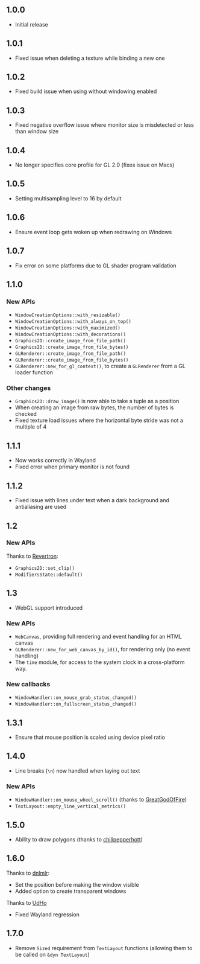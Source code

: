## 1.0.0

* Initial release

## 1.0.1

* Fixed issue when deleting a texture while binding a new one

## 1.0.2

* Fixed build issue when using without windowing enabled

## 1.0.3

* Fixed negative overflow issue where monitor size is misdetected or less than window size

## 1.0.4

* No longer specifies core profile for GL 2.0 (fixes issue on Macs)

## 1.0.5

* Setting multisampling level to 16 by default

## 1.0.6

* Ensure event loop gets woken up when redrawing on Windows

## 1.0.7

* Fix error on some platforms due to GL shader program validation

## 1.1.0

### New APIs

* `WindowCreationOptions::with_resizable()`
* `WindowCreationOptions::with_always_on_top()`
* `WindowCreationOptions::with_maximized()`
* `WindowCreationOptions::with_decorations()`
* `Graphics2D::create_image_from_file_path()`
* `Graphics2D::create_image_from_file_bytes()`
* `GLRenderer::create_image_from_file_path()`
* `GLRenderer::create_image_from_file_bytes()`
* `GLRenderer::new_for_gl_context()`, to create a `GLRenderer` from a GL loader function

### Other changes

* `Graphics2D::draw_image()` is now able to take a tuple as a position
* When creating an image from raw bytes, the number of bytes is checked
* Fixed texture load issues where the horizontal byte stride was not a multiple of 4

## 1.1.1

* Now works correctly in Wayland
* Fixed error when primary monitor is not found

## 1.1.2

* Fixed issue with lines under text when a dark background and antialiasing are used

## 1.2

### New APIs

Thanks to [Revertron](https://github.com/Revertron):

* `Graphics2D::set_clip()`
* `ModifiersState::default()`

## 1.3

* WebGL support introduced

### New APIs

* `WebCanvas`, providing full rendering and event handling for an HTML canvas
* `GLRenderer::new_for_web_canvas_by_id()`, for rendering only (no event handling)
* The `time` module, for access to the system clock in a cross-platform way.

### New callbacks

* `WindowHandler::on_mouse_grab_status_changed()`
* `WindowHandler::on_fullscreen_status_changed()`

## 1.3.1

* Ensure that mouse position is scaled using device pixel ratio

## 1.4.0

* Line breaks (`\n`) now handled when laying out text

### New APIs

* `WindowHandler::on_mouse_wheel_scroll()` (thanks to [GreatGodOfFire](https://github.com/GreatGodOfFire))
* `TextLayout::empty_line_vertical_metrics()`

## 1.5.0

* Ability to draw polygons (thanks to [chilipepperhott](https://github.com/chilipepperhott))

## 1.6.0

Thanks to [dnlmlr](https://github.com/dnlmlr):

* Set the position before making the window visible
* Added option to create transparent windows

Thanks to [UdHo](https://github.com/UdHo)

* Fixed Wayland regression

## 1.7.0

* Remove `Sized` requirement from `TextLayout` functions (allowing them to be called on `&dyn TextLayout`)
